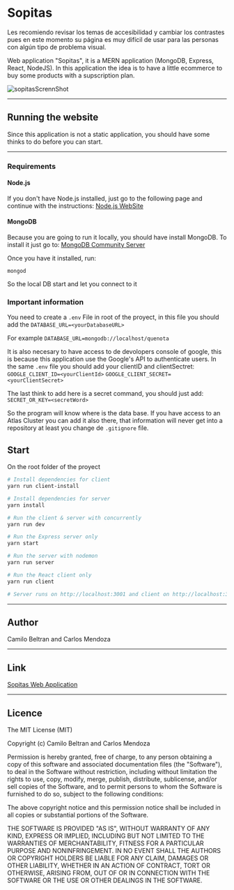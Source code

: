 # Sopitas

Les recomiendo revisar los temas de accesibilidad y cambiar los contrastes pues en este momento su página es muy difícil de usar para las personas con algún tipo de problema visual.

Web application "Sopitas", it is a MERN application (MongoDB, Express, React, NodeJS). In this application the idea is to have a little ecommerce to buy some products with a supscription plan.

![sopitasScrennShot](https://raw.githubusercontent.com/cabeltran10/sopitas/master/front/src/img/Sopitas.gif)

<hr>

## Running the website

Since this application is not a static application, you should have some thinks to do before you can start.

<hr>

### Requirements

#### Node.js

If you don't have Node.js installed, just go to the following page and continue with the instructions: <a href="https://nodejs.org/es/download/"> Node.js WebSite </a>

#### MongoDB

Because you are going to run it locally, you should have install MongoDB. To install it just go to: <a href="https://www.mongodb.com/download-center/community">MongoDB Community Server</a>

Once you have it installed, run:

```
mongod
```

So the local DB start and let you connect to it

### Important information

You need to create a
`.env`
File in root of the proyect, in this file you should add the
`DATABASE_URL=<yourDatabaseURL>`

For example `DATABASE_URL=mongodb://localhost/quenota`

It is also necesary to have access to de devolopers console of google, this is because this application use the Google's API to authenticate users. In the same `.env` file you should add your clientID and clientSectret:
`GOOGLE_CLIENT_ID=<yourClientId>`
`GOOGLE_CLIENT_SECRET=<yourClientSecret>`

The last think to add here is a secret command, you should just add:
`SECRET_OR_KEY=<secretWord>`

So the program will know where is the data base. If you have access to an Atlas Cluster you can add it also there, that information will never get into a repository at least you change de `.gitignore` file.

## Start

On the root folder of the proyect

```bash
# Install dependencies for client
yarn run client-install

# Install dependencies for server
yarn install

# Run the client & server with concurrently
yarn run dev

# Run the Express server only
yarn start

# Run the server with nodemon
yarn run server

# Run the React client only
yarn run client

# Server runs on http://localhost:3001 and client on http://localhost:3000
```

<hr>

## Author

Camilo Beltran and Carlos Mendoza

<hr>

## Link

<a href="https://sopitas-app.herokuapp.com/">Sopitas Web Application</a>

<hr>

<h2>Licence</h2>
<p>The MIT License (MIT)</p>
<p>Copyright (c) Camilo Beltran and Carlos Mendoza</p>
<p>Permission is hereby granted, free of charge, to any person obtaining a copy of this software and associated documentation files (the "Software"), to deal in the Software without restriction, including without limitation the rights to use, copy, modify, merge, publish, distribute, sublicense, and/or sell copies of the Software, and to permit persons to whom the Software is furnished to do so, subject to the following conditions:</p>
<p>The above copyright notice and this permission notice shall be included in all copies or substantial portions of the Software.</p>
<p>THE SOFTWARE IS PROVIDED "AS IS", WITHOUT WARRANTY OF ANY KIND, EXPRESS OR IMPLIED, INCLUDING BUT NOT LIMITED TO THE WARRANTIES OF MERCHANTABILITY, FITNESS FOR A PARTICULAR PURPOSE AND NONINFRINGEMENT. IN NO EVENT SHALL THE AUTHORS OR COPYRIGHT HOLDERS BE LIABLE FOR ANY CLAIM, DAMAGES OR OTHER LIABILITY, WHETHER IN AN ACTION OF CONTRACT, TORT OR OTHERWISE, ARISING FROM, OUT OF OR IN CONNECTION WITH THE SOFTWARE OR THE USE OR OTHER DEALINGS IN THE SOFTWARE.</p>
